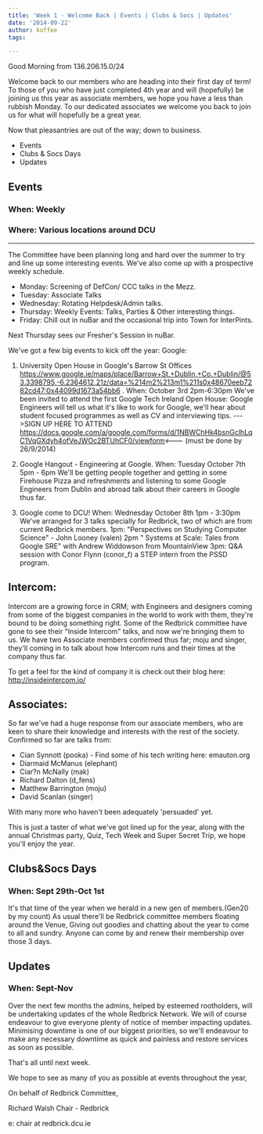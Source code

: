 ```yaml
---
title: 'Week 1 - Welcome Back | Events | Clubs & Socs | Updates'
date: '2014-09-22'
author: koffee
tags:

---
```


Good Morning from 136.206.15.0/24

Welcome back to our members who are heading into their first day of term!
To those of you who have just completed 4th year and will (hopefully)
be joining us this year as associate members, we hope you have a less than
rubbish Monday.
To our dedicated associates we welcome you back to join us for what will
hopefully be a great year.

Now that pleasantries are out of the way; down to business.

*	Events
*	Clubs & Socs Days
*	Updates


## Events
### When: Weekly
### Where: Various locations around DCU
-----------------------------------------------------
The Committee have been planning long and hard over the summer to try and
line up some interesting events. We've also come up with a prospective
weekly schedule.

   - Monday: Screening of DefCon/ CCC talks in the Mezz.
   - Tuesday: Associate Talks
   - Wednesday:  Rotating Helpdesk/Admin talks.
   - Thursday: Weekly Events: Talks, Parties & Other interesting things.
   - Friday: Chill out in nuBar and the occasional trip into Town for
   InterPints.

   Next Thursday sees our Fresher's Session in nuBar.

We've got a few big events to kick off the year:
Google:

   1. University Open House in Google's Barrow St Offices
   <https://www.google.ie/maps/place/Barrow+St,+Dublin,+Co.+Dublin/@53.3398795,-6.2364612,21z/data=%214m2%213m1%211s0x48670eeb7282cd47:0x44099d1673a54bb6>
   .
   When: October 3rd 2pm-6:30pm
   We've been invited to attend the first Google Tech Ireland Open House:
   Google Engineers will tell us what it's like to work for Google, we'll
   hear about
   student focused programmes as well as CV and interviewing tips.
   --->SIGN UP HERE TO ATTEND
   <https://docs.google.com/a/google.com/forms/d/1NBWChHk4bsnGclhLqC1VqGXdyh4ofVeJWOc2BTUhCF0/viewform><---
   (must be done by 26/9/2014)
   2. Google Hangout - Engineering at Google.
   When: Tuesday October 7th 5pm - 6pm
   We'll be getting people together and getting in some Firehouse Pizza and
   refreshments
   and listening to some Google Engineers from Dublin and abroad talk about
   their careers
   in Google thus far.

   3. Google come to DCU!
   When: Wednesday October 8th 1pm - 3:30pm
   We've arranged for 3 talks specially for Redbrick, two of which are from
   current Redbrick
   members.
   1pm: "Perspectives on Studying Computer Science" - John Looney (valen)
   2pm " Systems at Scale: Tales from Google SRE" with Andrew Widdowson
   from MountainView
   3pm: Q&A session with Conor Flynn (conor_f) a STEP intern from the PSSD
   program.

## Intercom:

Intercom are a growing force in CRM; with Engineers and designers coming
from some of the biggest companies in the world to work with them, they're
bound to be doing something right. Some of the Redbrick committee have gone
to see their "Inside Intercom" talks, and now we're bringing them to us. We
have two Associate members confirmed thus far; moju and singer, they'll
coming in to talk about how Intercom runs and their times at the company
thus far.

To get a feel for the kind of company it is check out their blog here:
http://insideintercom.io/

## Associates:

So far we've had a huge response from our associate members, who are keen to
share their knowledge and interests with the rest of the society.
Confirmed so far are talks from:

   - Cian Synnott (pooka) - Find some of his tech writing here: emauton.org
   - Diarmaid McManus (elephant)
   - Ciar?n McNally (mak)
   - Richard Dalton (d_fens)
   - Matthew Barrington (moju)
   - David Scanlan (singer)

With many more who haven't been adequately 'persuaded' yet.

This is just a taster of what we've got lined up for the year, along with
the annual Christmas party, Quiz, Tech Week and Super Secret Trip, we hope
you'll enjoy the year.

## Clubs&Socs Days
### When: Sept 29th-Oct 1st
It's that time of the year when we herald in a new gen of members.(Gen20 by
my count)
As usual there'll be Redbrick committee members floating around the Venue,
Giving out goodies and chatting about the year to come to all and sundry.
Anyone can come by and renew their membership over those 3 days.


## Updates
### When: Sept-Nov
Over the next few months the admins, helped by esteemed rootholders, will
be undertaking updates of the whole Redbrick Network.
We will of course endeavour to give everyone plenty of notice of member
impacting updates.
Minimising  downtime is one of our biggest priorities, so we'll endeavour
to make any necessary
downtime as quick and painless and restore services as soon as possible.


That's all until next week.

We hope to see as many of you as possible at events throughout the year,

On behalf of Redbrick Committee,

Richard Walsh
Chair - Redbrick

e: chair at redbrick.dcu.ie
